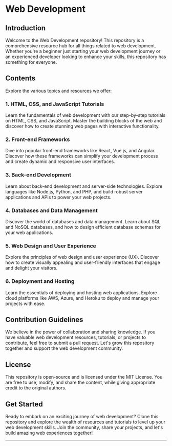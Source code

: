 # Web Development

## Introduction

Welcome to the Web Development repository! This repository is a comprehensive resource hub for all things related to web development. Whether you're a beginner just starting your web development journey or an experienced developer looking to enhance your skills, this repository has something for everyone.

## Contents

Explore the various topics and resources we offer:

### 1. HTML, CSS, and JavaScript Tutorials

Learn the fundamentals of web development with our step-by-step tutorials on HTML, CSS, and JavaScript. Master the building blocks of the web and discover how to create stunning web pages with interactive functionality.

### 2. Front-end Frameworks

Dive into popular front-end frameworks like React, Vue.js, and Angular. Discover how these frameworks can simplify your development process and create dynamic and responsive user interfaces.

### 3. Back-end Development

Learn about back-end development and server-side technologies. Explore languages like Node.js, Python, and PHP, and build robust server applications and APIs to power your web projects.

### 4. Databases and Data Management

Discover the world of databases and data management. Learn about SQL and NoSQL databases, and how to design efficient database schemas for your web applications.

### 5. Web Design and User Experience

Explore the principles of web design and user experience (UX). Discover how to create visually appealing and user-friendly interfaces that engage and delight your visitors.

### 6. Deployment and Hosting

Learn the essentials of deploying and hosting web applications. Explore cloud platforms like AWS, Azure, and Heroku to deploy and manage your projects with ease.

## Contribution Guidelines

We believe in the power of collaboration and sharing knowledge. If you have valuable web development resources, tutorials, or projects to contribute, feel free to submit a pull request. Let's grow this repository together and support the web development community.

## License

This repository is open-source and is licensed under the MIT License. You are free to use, modify, and share the content, while giving appropriate credit to the original authors.

## Get Started

Ready to embark on an exciting journey of web development? Clone this repository and explore the wealth of resources and tutorials to level up your web development skills. Join the community, share your projects, and let's build amazing web experiences together!

---
